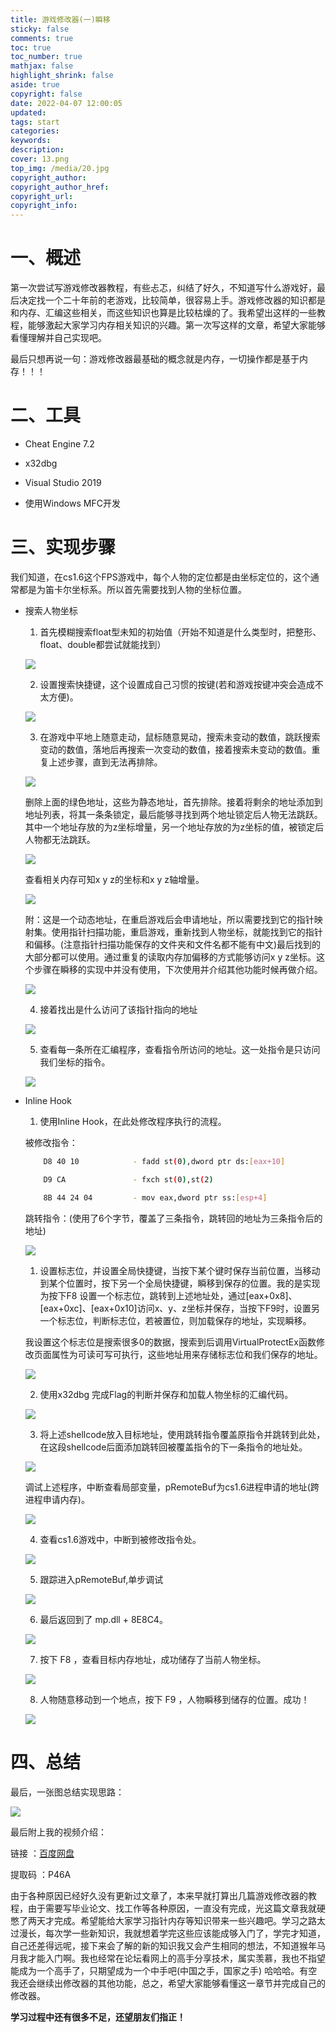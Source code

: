 ```yaml
---
title: 游戏修改器(一)瞬移
sticky: false
comments: true
toc: true
toc_number: true
mathjax: false
highlight_shrink: false
aside: true
copyright: false
date: 2022-04-07 12:00:05
updated:
tags: start
categories:
keywords:
description:
cover: 13.png
top_img: /media/20.jpg
copyright_author:
copyright_author_href:
copyright_url:
copyright_info:
---
```


# 一、概述

第一次尝试写游戏修改器教程，有些忐忑，纠结了好久，不知道写什么游戏好，最后决定找一个二十年前的老游戏，比较简单，很容易上手。游戏修改器的知识都是和内存、汇编这些相关，而这些知识也算是比较枯燥的了。我希望出这样的一些教程，能够激起大家学习内存相关知识的兴趣。第一次写这样的文章，希望大家能够看懂理解并自己实现吧。

最后只想再说一句：游戏修改器最基础的概念就是内存，一切操作都是基于内存！！！

# 二、工具

- Cheat Engine 7.2

- x32dbg

- Visual Studio 2019

- 使用Windows MFC开发

# 三、实现步骤

我们知道，在cs1.6这个FPS游戏中，每个人物的定位都是由坐标定位的，这个通常都是为笛卡尔坐标系。所以首先需要找到人物的坐标位置。

- 搜索人物坐标
  1. 首先模糊搜索float型未知的初始值（开始不知道是什么类型时，把整形、float、double都尝试就能找到）

    ![](1.png)

  2. 设置搜索快捷键，这个设置成自己习惯的按键(若和游戏按键冲突会造成不太方便)。

    ![](2.png)

  3. 在游戏中平地上随意走动，鼠标随意晃动，搜索未变动的数值，跳跃搜索变动的数值，落地后再搜索一次变动的数值，接着搜索未变动的数值。重复上述步骤，直到无法再排除。

    ![](3.png)

    删除上面的绿色地址，这些为静态地址，首先排除。接着将剩余的地址添加到地址列表，将其一条条锁定，最后能够寻找到两个地址锁定后人物无法跳跃。其中一个地址存放的为z坐标增量，另一个地址存放的为z坐标的值，被锁定后人物都无法跳跃。

    ![](4.png)

    查看相关内存可知x y z的坐标和x y z轴增量。

    ![](5.png)

    附：这是一个动态地址，在重启游戏后会申请地址，所以需要找到它的指针映射集。使用指针扫描功能，重启游戏，重新找到人物坐标，就能找到它的指针和偏移。(注意指针扫描功能保存的文件夹和文件名都不能有中文)最后找到的大部分都可以使用。通过重复的读取内存加偏移的方式能够访问x y z坐标。这个步骤在瞬移的实现中并没有使用，下次使用并介绍其他功能时候再做介绍。

     ![](6.png)

  4. 接着找出是什么访问了该指针指向的地址  

    ![](7.png)

  5. 查看每一条所在汇编程序，查看指令所访问的地址。这一处指令是只访问我们坐标的指令。

   ![](8.png)

- Inline Hook

  1. 使用Inline Hook，在此处修改程序执行的流程。

    被修改指令：

    ```bash
        D8 40 10            - fadd st(0),dword ptr ds:[eax+10]

        D9 CA               - fxch st(0),st(2)

        8B 44 24 04         - mov eax,dword ptr ss:[esp+4]
    ```

    跳转指令：(使用了6个字节，覆盖了三条指令，跳转回的地址为三条指令后的地址)

    ![](9.png)

  1. 设置标志位，并设置全局快捷键，当按下某个键时保存当前位置，当移动到某个位置时，按下另一个全局快捷键，瞬移到保存的位置。我的是实现为按下F8 设置一个标志位，跳转到上述地址处，通过[eax+0x8]、[eax+0xc]、[eax+0x10]访问x、y、z坐标并保存，当按下F9时，设置另一个标志位，判断标志位，若被置位，则加载保存的地址，实现瞬移。

    我设置这个标志位是搜索很多0的数据，搜索到后调用VirtualProtectEx函数修改页面属性为可读可写可执行，这些地址用来存储标志位和我们保存的地址。

    ![](10.png)
    
  2. 使用x32dbg 完成Flag的判断并保存和加载人物坐标的汇编代码。

   ![](11.png)

  3. 将上述shellcode放入目标地址，使用跳转指令覆盖原指令并跳转到此处，在这段shellcode后面添加跳转回被覆盖指令的下一条指令的地址处。

    ![](12.png)

    调试上述程序，中断查看局部变量，pRemoteBuf为cs1.6进程申请的地址(跨进程申请内存)。

    ![](13.png)

  4. 查看cs1.6游戏中，中断到被修改指令处。

    ![](14.png)

  5. 跟踪进入pRemoteBuf,单步调试

   ![](15.png)

  6. 最后返回到了 mp.dll + 8E8C4。

   ![](16.png)

  7. 按下 F8 ，查看目标内存地址，成功储存了当前人物坐标。

   ![](17.png)

  8. 人物随意移动到一个地点，按下 F9 ，人物瞬移到储存的位置。成功！

   ![](18.png)

# 四、总结

最后，一张图总结实现思路：

![](19.png)

最后附上我的视频介绍：

链接 ：[百度网盘](https://pan.baidu.com/s/1DKo3U-egKD5RUg4otegMkw?_at_=1701624839172)

提取码 ：P46A 

由于各种原因已经好久没有更新过文章了，本来早就打算出几篇游戏修改器的教程，由于需要写毕业论文、找工作等各种原因，一直没有完成，光这篇文章我就硬憋了两天才完成。希望能给大家学习指针内存等知识带来一些兴趣吧。学习之路太过漫长，每次学一些新知识，我就想着学完这些应该能成够入门了，学完才知道，自己还差得远呢，接下来会了解的新的知识我又会产生相同的想法，不知道猴年马月我才能入门啊。我也经常在论坛看网上的高手分享技术，属实羡慕，我也不指望能成为一个高手了，只期望成为一个中手吧(中国之手，国家之手) 哈哈哈。有空我还会继续出修改器的其他功能，总之，希望大家能够看懂这一章节并完成自己的修改器。

**学习过程中还有很多不足，还望朋友们指正！**
